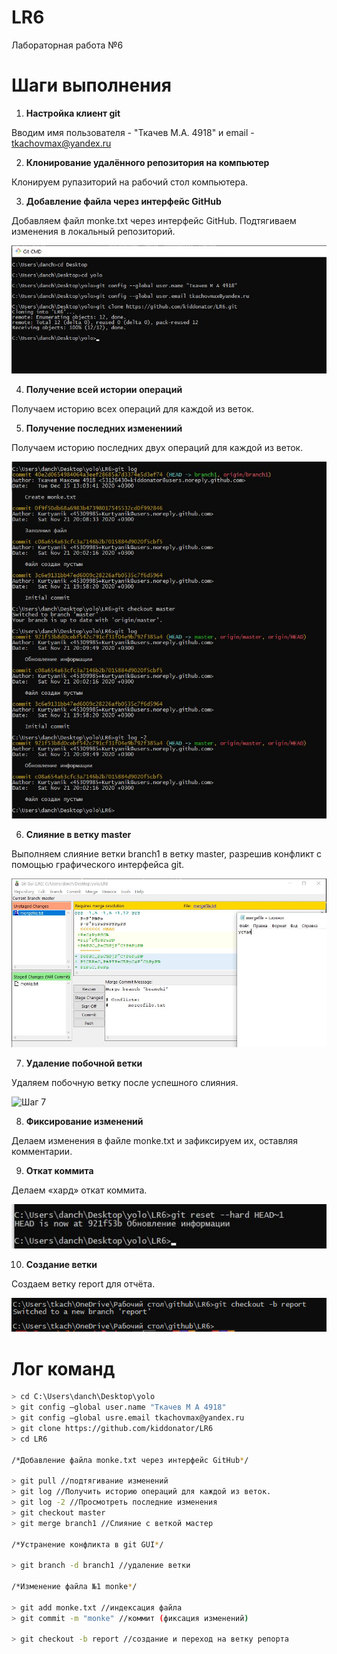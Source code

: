 # LR6 #
Лабораторная работа №6

# Шаги выполнения #
1. **Настройка клиент git**

Вводим имя пользователя - "Ткачев М.А. 4918" и email - tkachovmax@yandex.ru

2. **Клонирование удалённого репозитория на компьютер**

Клонируем рупазиторий на рабочий стол компьютера.


3. **Добавление файла через интерфейс GitHub**

Добавляем файл monke.txt через интерфейс GitHub. Подтягиваем изменения в локальный репозиторий.

![Шаг с 1 по 3](https://github.com/kiddonator/LR6/blob/report/1.jpg)

4. **Получение всей истории операций**

Получаем историю всех операций для каждой из веток.


5. **Получение последних изменениий**

Получаем историю последних двух операций для каждой из веток.

![Шаг с 4 по 5](https://github.com/kiddonator/LR6/blob/report/3.jpg)

6. **Слияние в ветку master**

Выполняем слияние ветки branch1 в ветку master, разрешив конфликт c помощью графического интерфейса git.


![Шаг 6 Разрешение конфликта (1)](https://github.com/kiddonator/LR6/blob/report/4.jpg)


7. **Удаление побочной ветки**

Удаляем побочную ветку после успешного слияния.

![Шаг 7](https://github.com/Lceva/LR6/blob/report/Скриншоты/sc..)

8. **Фиксирование изменений**

Делаем изменения в файле monke.txt и зафиксируем их, оставляя комментарии.


9. **Откат коммита**

Делаем «хард» откат коммита.

![Шаг с 8 по 9](https://github.com/kiddonator/LR6/blob/report/6.jpg)

10. **Создание ветки**

Создаем ветку report для отчёта.

![Шаг 10](https://github.com/kiddonator/LR6/blob/report/Screenshot_1.png)


# Лог команд #
```sh
> cd C:\Users\danch\Desktop\yolo
> git config —global user.name "Ткачев М А 4918"
> git config —global usre.email tkachovmax@yandex.ru
> git clone https://github.com/kiddonator/LR6
> cd LR6

/*Добавление файла monke.txt через интерфейс GitHub*/

> git pull //подтягивание изменений
> git log //Получить историю операций для каждой из веток.
> git log -2 //Просмотреть последние изменения
> git checkout master
> git merge branch1 //Слияние с веткой мастер

/*Устранение конфликта в git GUI*/

> git branch -d branch1 //удаление ветки

/*Изменение файла №1 monke*/

> git add monke.txt //индексация файла
> git commit -m "monke" //коммит (фиксация изменений)

> git checkout -b report //создание и переход на ветку репорта

```




  
